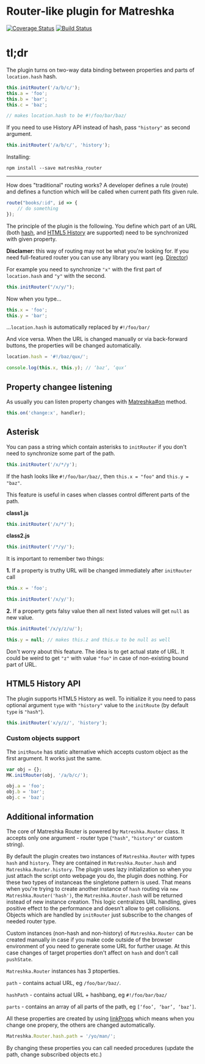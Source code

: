 Router-like plugin for Matreshka
============

[![Coverage Status](https://coveralls.io/repos/github/finom/matreshka_router/badge.svg?branch=master)](https://coveralls.io/github/finom/matreshka_router?branch=master) [![Build Status](https://travis-ci.org/finom/matreshka_router.svg?branch=master)](https://travis-ci.org/finom/matreshka_router)

# tl;dr

The plugin turns on two-way data binding between properties and parts of ``location.hash`` hash.

```js
this.initRouter('/a/b/c/');
this.a = 'foo';
this.b = 'bar';
this.c = 'baz';

// makes location.hash to be #!/foo/bar/baz/
```

If you need to use History API instead of hash, pass ``"history"`` as second argument.


```js
this.initRouter('/a/b/c/', 'history');
```

Installing:
```
npm install --save matreshka_router
```
-------



How does "traditional" routing works? A developer defines a rule (route) and defines a function which will be called when current path fits given rule.

```js
route("books/:id", id => {
	// do something
});
```



The principle of the plugin is the following. You define which part of an URL (both [hash](https://developer.mozilla.org/ru/docs/Web/API/Window/location), and [HTML5 History](https://developer.mozilla.org/ru/docs/Web/API/History_API) are supported) need to be synchronized with given property.

**Disclamer:** this way of routing may not be what you're looking for. If you need full-featured router you can use any library you want (eg. [Director](https://github.com/flatiron/director))

For example you need to synchronize ``"x"`` with the first part of ``location.hash`` and ``"y"`` with the second.

```js
this.initRouter("/x/y/");
```

Now  when you type...

```js
this.x = 'foo';
this.y = 'bar';
```

...``location.hash`` is automatically replaced by ``#!/foo/bar/``


And vice versa. When the URL is changed manually or via back-forward buttons, the properties will be changed automatically.

```js
location.hash = '#!/baz/qux/';

console.log(this.x, this.y); // ‘baz’, ‘qux’
```

## Property changee listening

As usually you can listen property changes with [Matreshka#on](http://matreshka.io/#!Matreshka-on) method.

```js
this.on('change:x', handler);
```

## Asterisk

You can pass a string which contain asterisks to ``initRouter`` if you don't need to synchronize some part of the path.

```js
this.initRouter('/x/*/y');
```

If the hash looks like ``#!/foo/bar/baz/``, then ``this.x = "foo"`` and ``this.y = "baz"``.

This feature is useful in cases when classes control different parts of the path.


**class1.js**

```js
this.initRouter('/x/*/');
```

**class2.js**

```js
this.initRouter('/*/y/');
```


It is important to remember two things:

**1.** If a property is truthy URL will be changed immediately after ``initRouter`` call


```js
this.x = 'foo';

this.initRouter('/x/y/');
```

**2.** If a property gets falsy value then all next listed values will get ``null`` as new value.

```js
this.initRoute('/x/y/z/u/');

this.y = null; // makes this.z and this.u to be null as well
```

Don't worry about this feature. The idea is to get actual state of URL. It could be weird to get ``"z"`` with value ``"foo"`` in case of non-existing bound part of URL.

## HTML5 History API

The plugin supports  HTML5 History as well. To initialize it you need to pass optional argument ``type`` with ``"history"`` value to the ``initRoute`` (by default ``type`` is ``"hash"``).

```js
this.initRouter('x/y/z/', 'history');
```


### Custom objects support

The ``initRoute`` has static alternative which accepts custom object as the first argument. It works just the same.


```js
var obj = {};
MK.initRouter(obj, '/a/b/c/');

obj.a = 'foo';
obj.b = 'bar';
obj.c = 'baz';
```

## Additional information

The core of Matreshka Router is powered by  ``Matreshka.Router`` class. It accepts only one argument - router type (``"hash"``, ``"history"`` or custom string).

By default the plugin creates two instances of ``Matreshka.Router`` with types ``hash`` and ``history``. They are contained in ``Matreshka.Router.hash`` and ``Matreshka.Router.history``. The plugin uses lazy initialization so when you just attach the script onto webpage you do, the plugin does nothing. For these two types of instanceas the singletone pattern is used. That means when you're trying to create another instance of ``hash`` routing via ``new Matreshka.Router('hash')``, the ``Matreshka.Router.hash`` will be returned instead of new instance creation. This logic centralizes URL handling, gives positive effect to the performance and doesn't allow to get collisions. Objects which are handled by ``initRouter`` just subscribe to the changes of needed router type.


Custom instances (non-hash and non-history) of ``Matreshka.Router`` can be created manually in case if you make code outside of the browser environment of you need to generate some URL for further usage. At this case changes of target properties don't affect on ``hash`` and don't call ``pushState``.

``Matreshka.Router`` instances has 3 ptoperties.

``path`` - contains actual URL, eg ``/foo/bar/baz/``.

``hashPath`` - contains actual URL + hashbang, eg ``#!/foo/bar/baz/``

``parts`` - contains an array of all parts of the path, eg ``[‘foo’, ‘bar’, ‘baz’]``.

All these properties are created by using [linkProps](https://matreshka.io/#!Matreshka-linkProps) which means when you change one propery, the others are changed automatically.

```js
Matreshka.Router.hash.path = '/yo/man/';
```

By changing these properties you can call needed procedures (update the path, change subscribed objects etc.)
